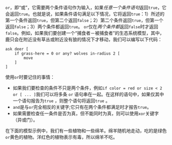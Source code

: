 `or`，即“或”，它需要两个条件语句作为输入，如果*任意一个条件语句*返回`true`，它会返回`true`。也就是说，如果条件语句满足以下情况，它将返回`true`：1）所述的第一个条件返回`true`，但第二个返回`false`；2）第二个条件返回`true`，但第一个返回`false`；3）两个条件都返回`true`。 `or`仅在*两个条件都*返回`false`时才返回`false`。例如，如果我们要创建一个“捕食者－被捕食者”的生态系统模型，其中，鹿只会在附近没有草丛或附近没有狼的情况下才移动，我们可以编写以下代码：



```
ask deer [
	if grass-here = 0 or any? wolves in-radius 2 [
		move
	]
]
```


使用`or`时要记住的事情：

- 如果我们要检查的条件不只是两个条件，例如`if color = red or size < 2 or [ ... ]`我们可以将多条 `or` 语句串在一起。在这样的语句中，如果仅其中一个语句报告为`true` ，则整个语句将返回`true` 。
- `and`是与`or`完全相反的关键字;它只有在两个条件都满足时才报告`true`。
- 如果需要检查任一条件是否为真，但不能同时为真，则可以使用`xor`关键字（异或门）。


在下面的模型示例中，我们有一些植物和一些绵羊。绵羊随机地走动，吃的是绿色`or`黄色的植物。洋红色的植物表示有毒，所以绵羊不吃。
